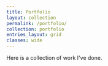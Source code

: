 ```yaml
---
title: Portfolio
layout: collection
permalink: /portfolio/
collection: portfolio
entries_layout: grid
classes: wide
---
```



Here is a collection of work I've done.


